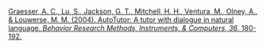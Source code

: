 
[Graesser, A. C., Lu, S., Jackson, G. T., Mitchell, H. H., Ventura, M., Olney, A., & Louwerse, M. M. (2004). AutoTutor: A tutor with dialogue in natural language. _Behavior Research Methods, Instruments, & Computers_, _36_, 180-192.](https://link.springer.com/content/pdf/10.3758/BF03195563.pdf)